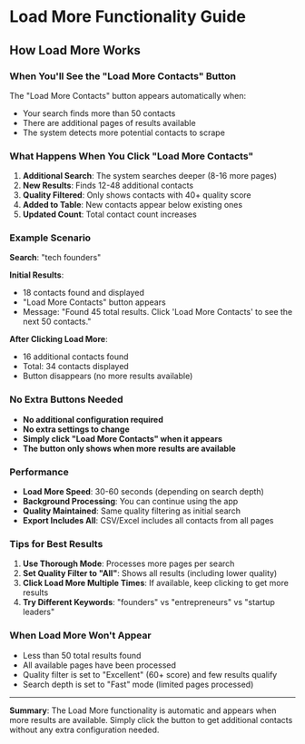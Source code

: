 # Load More Functionality Guide

## How Load More Works

### When You'll See the "Load More Contacts" Button

The "Load More Contacts" button appears automatically when:
- Your search finds more than 50 contacts
- There are additional pages of results available
- The system detects more potential contacts to scrape

### What Happens When You Click "Load More Contacts"

1. **Additional Search**: The system searches deeper (8-16 more pages)
2. **New Results**: Finds 12-48 additional contacts
3. **Quality Filtered**: Only shows contacts with 40+ quality score
4. **Added to Table**: New contacts appear below existing ones
5. **Updated Count**: Total contact count increases

### Example Scenario

**Search**: "tech founders"

**Initial Results**:
- 18 contacts found and displayed
- "Load More Contacts" button appears
- Message: "Found 45 total results. Click 'Load More Contacts' to see the next 50 contacts."

**After Clicking Load More**:
- 16 additional contacts found
- Total: 34 contacts displayed
- Button disappears (no more results available)

### No Extra Buttons Needed

- **No additional configuration required**
- **No extra settings to change**
- **Simply click "Load More Contacts" when it appears**
- **The button only shows when more results are available**

### Performance

- **Load More Speed**: 30-60 seconds (depending on search depth)
- **Background Processing**: You can continue using the app
- **Quality Maintained**: Same quality filtering as initial search
- **Export Includes All**: CSV/Excel includes all contacts from all pages

### Tips for Best Results

1. **Use Thorough Mode**: Processes more pages per search
2. **Set Quality Filter to "All"**: Shows all results (including lower quality)
3. **Click Load More Multiple Times**: If available, keep clicking to get more results
4. **Try Different Keywords**: "founders" vs "entrepreneurs" vs "startup leaders"

### When Load More Won't Appear

- Less than 50 total results found
- All available pages have been processed
- Quality filter is set to "Excellent" (60+ score) and few results qualify
- Search depth is set to "Fast" mode (limited pages processed)

---

**Summary**: The Load More functionality is automatic and appears when more results are available. Simply click the button to get additional contacts without any extra configuration needed. 